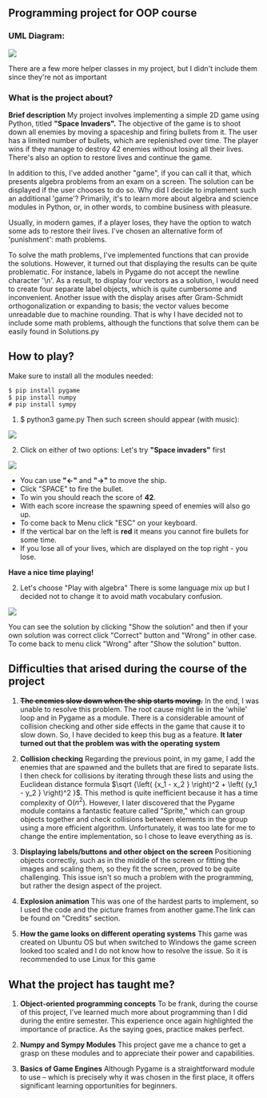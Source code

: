 
## Programming project for OOP course
### UML Diagram:
![](https://hackmd.io/_uploads/BJ8HHyfPh.png)



There are a few more helper classes in my project, but I didn't include them since they're not as important
### What is the project about?
**Brief description**
My project involves implementing a simple 2D game using Python, titled **"Space Invaders".** The objective of the game is to shoot down all enemies by moving a spaceship and firing bullets from it. The user has a limited number of bullets, which are replenished over time. The player wins if they manage to destroy 42 enemies without losing all their lives. There's also an option to restore lives and continue the game.

In addition to this, I've added another "game", if you can call it that, which presents algebra problems from an exam on a screen. The solution can be displayed if the user chooses to do so. Why did I decide to implement such an additional 'game'? Primarily, it's to learn more about algebra and science modules in Python, or, in other words, to combine business with pleasure.

Usually, in modern games, if a player loses, they have the option to watch some ads to restore their lives. I've chosen an alternative form of 'punishment': math problems.

To solve the math problems, I've implemented functions that can provide the solutions. However, it turned out that displaying the results can be quite problematic. For instance, labels in Pygame do not accept the newline character '\n'. As a result, to display four vectors as a solution, I would need to create four separate label objects, which is quite cumbersome and inconvenient. Another issue with the display arises after Gram-Schmidt orthogonalization or expanding to basis; the vector values become unreadable due to machine rounding. That is why I have decided not to include some math problems, although the functions that solve them can be easily found in Solutions.py
## How to play?
Make sure to install all the modules needed:
```
$ pip install pygame
$ pip install numpy
# pip install sympy
```
1) $ python3 game.py
Then such screen should appear (with music):

![](https://hackmd.io/_uploads/rJV2iJzv2.png)

2) Click on either of two options:
    Let's try **"Space invaders"** first

![](https://hackmd.io/_uploads/ByNG6yGv3.png)
* You can use **"<-"** and **"->"** to move the ship.
* Click "SPACE" to fire the bullet.
* To win you should reach the score of **42**.
* With each score increase the spawning speed of enemies will also go up.
* To come back to Menu click "ESC" on your keyboard.
* If the vertical bar on the left is **red** it means you cannot fire bullets for some time.
* If you lose all of your lives, which are displayed on the top right - you lose.

**Have a nice time playing!**

2) Let's choose "Play with algebra"
There is some language mix up but I decided not to change it to avoid math vocabulary confusion.

![](https://hackmd.io/_uploads/S1KfegMvn.png)

You can see the solution by clicking "Show the solution" and then if your own solution was correct click "Correct" button and "Wrong" in other case.
To come back to menu click "Wrong" after "Show the solution" button.


## Difficulties that arised during the course of the project
1) ~~**The enemies slow down when the ship starts moving.**~~
In the end, I was unable to resolve this problem. The root cause might lie in the 'while' loop and in Pygame as a module. There is a considerable amount of collision checking and other side effects in the game that cause it to slow down. So, I have decided to keep this bug as a feature.
**It later turned out that the problem was with the operating system**
2) **Collision checking**
Regarding the previous point, in my game, I add the enemies that are spawned and the bullets that are fired to separate lists. I then check for collisions by iterating through these lists and using the Euclidean distance formula $\sqrt {\left( {x_1 - x_2 } \right)^2 + \left( {y_1 - y_2 } \right)^2 }$.
This method is quite inefficient because it has a time complexity of O($n^2$). However, I later discovered that the Pygame module contains a fantastic feature called "Sprite," which can group objects together and check collisions between elements in the group using a more efficient algorithm. Unfortunately, it was too late for me to change the entire implementation, so I chose to leave everything as is.

3) **Displaying labels/buttons and other object on the screen**
Positioning objects correctly, such as in the middle of the screen or fitting the images and scaling them, so they fit the screen, proved to be quite challenging. This issue isn't so much a problem with the programming, but rather the design aspect of the project.

4) **Explosion animation**
This was one of the hardest parts to implement, so I used the code and the picture frames from another game.The link can be found on "Credits" section.

4) **How the game looks on different operating systems**
This game was created on Ubuntu OS but when switched to Windows the game screen looked too scaled and I do not know how to resolve the issue. So it is recommended to use Linux for this game

## What the project has taught me?
1) **Object-oriented programming concepts**
To be frank, during the course of this project, I've learned much more about programming than I did during the entire semester. This experience once again highlighted the importance of practice. As the saying goes, practice makes perfect.

2) **Numpy and Sympy Modules**
This project gave me a chance to get a grasp on these modules and to appreciate their power and capabilities.

3) **Basics of Game Engines**
Although Pygame is a straightforward module to use – which is precisely why it was chosen in the first place, it offers significant learning opportunities for beginners.

